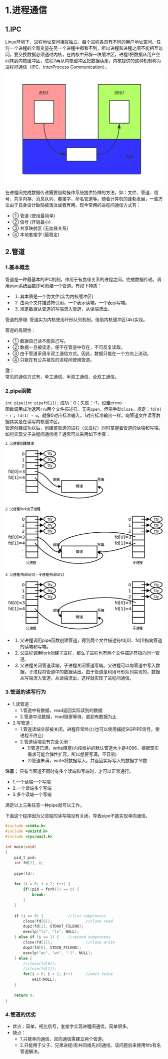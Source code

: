 # 1.进程通信
## 1.IPC
Linux环境下，进程地址空间相互独立，每个进程各自有不同的用户地址空间。任何一个进程的全局变量在另一个进程中都看不到，所以进程和进程之间不能相互访问，要交换数据必须通过内核，在内核中开辟一块缓冲区，进程1把数据从用户空间拷到内核缓冲区，进程2再从内核缓冲区把数据读走，内核提供的这种机制称为进程间通信（IPC，InterProcess Communication）。<br>
![fail](img/11.1.PNG)<br>


在进程间完成数据传递需要借助操作系统提供特殊的方法，如：文件、管道、信号、共享内存、消息队列、套接字、命名管道等。随着计算机的蓬勃发展，一些方法由于自身设计缺陷被淘汰或者弃用。现今常用的进程间通信方式有：
- ① 管道 (使用最简单)
- ② 信号 (开销最小)
- ③ 共享映射区 (无血缘关系)
- ④ 本地套接字 (最稳定)

## 2.管道
### 1.基本概念

管道是一种最基本的IPC机制，作用于有血缘关系的进程之间，完成数据传递。调用pipe系统函数即可创建一个管道。有如下特质：<br>
- 1. 其本质是一个伪文件(实为内核缓冲区)
- 2. 由两个文件描述符引用，一个表示读端，一个表示写端。
- 3. 规定数据从管道的写端流入管道，从读端流出。


管道的原理: 管道实为内核使用环形队列机制，借助内核缓冲区(4k)实现。<br>

管道的局限性：<br>
- ① 数据自己读不能自己写。
- ② 数据一旦被读走，便不在管道中存在，不可反复读取。
- ③ 由于管道采用半双工通信方式。因此，数据只能在一个方向上流动。
- ④ 只能在有公共祖先的进程间使用管道。


__注：__<br>常见的通信方式有，单工通信、半双工通信、全双工通信。<br>

### 2.pipe函数
``int pipe(int pipefd[2]);``		成功：0；失败：-1，设置errno<br>
函数调用成功返回``r/w``两个文件描述符。无需``open``，但需手动``close``。规定：``fd[0] → r``； ``fd[1] → w``，就像0对应标准输入，1对应标准输出一样。向管道文件读写数据其实是在读写内核缓冲区。<br>
管道创建成功以后，创建该管道的进程（父进程）同时掌握着管道的读端和写端。如何实现父子进程间通信呢？通常可以采用如下步骤：<br>

![fail](img/11.2.PNG)<br>

- 1. 父进程调用pipe函数创建管道，得到两个文件描述符fd[0]、fd[1]指向管道的读端和写端。
- 2. 父进程调用fork创建子进程，那么子进程也有两个文件描述符指向同一管道。
- 3. 父进程关闭管道读端，子进程关闭管道写端。父进程可以向管道中写入数据，子进程将管道中的数据读出。由于管道是利用环形队列实现的，数据从写端流入管道，从读端流出，这样就实现了进程间通信。

### 3.管道的读写行为

- 1.读管道：<br>
  - 1.管道中有数据，read返回实际读到的数据
  - 2.管道中没数据，read阻塞等待，直到有数据为止
- 2.写管道：<br>
  - 1.管道读端全部被关闭，进程异常终止(也可以使用捕捉SIGPIPE信号，使进程不终止)
  - 2.管道读端没有完全关闭：
    - 1)管道已满，write阻塞(内核维护的默认管道大小是4096，根据现实需求可能会弹性扩容，所以想要写满，不容易)
    - 2)管道未满，write将数据写入，并返回实际写入的数据字节数

__注意：__ 只有当管道不同时有多个读端和写端时，才可以正常通行。<br>
- 1.一个读端一个写端
- 2.一个读端多个写端
- 3.多个读端一个写端

满足以上三条任意一种pipe就可以工作。<br>


下面这个程序因为父进程的读写端没有关闭，导致pipe不能实现单向通信。<br>
```c
#include <stdio.h>
#include <unistd.h>
#include <sys/wait.h>

int main(void)
{
	pid_t pid;
	int fd[2], i;

	pipe(fd);

	for (i = 0; i < 2; i++) {
		if((pid = fork()) == 0) {
			break;
        }
    }

	if (i == 0) {			//fist subprocess
		close(fd[0]);				//close read
		dup2(fd[1], STDOUT_FILENO);
		execlp("ls", "ls", NULL);
	} else if (i == 1) {	//second subprocess
		close(fd[1]);				//close write
		dup2(fd[0], STDIN_FILENO);
		execlp("wc", "wc", "-l", NULL);
	} else {
        //close(fd[0]);
        //close(fd[1]);
		for(i = 0; i < 2; i++)		//wait twice
			wait(NULL);
	}

	return 0;
}
```

### 4.管道的优劣
- 优点：简单，相比信号，套接字实现进程间通信，简单很多。
- 缺点：
  - 1.只能单向通信，双向通信需建立两个管道。
  - 2.只能用于父子、兄弟进程(有共同祖先)间通信。该问题后来使用fifo有名管道解决。
